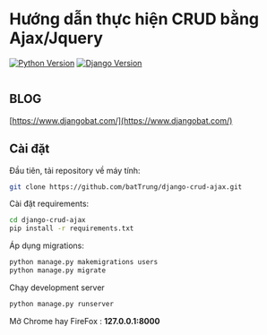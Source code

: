 # Hướng dẫn thực hiện CRUD bằng Ajax/Jquery

[![Python Version](https://img.shields.io/badge/python-3.7-brightgreen.svg)](https://python.org)
[![Django Version](https://img.shields.io/badge/django-2.1-brightgreen.svg)](https://djangoproject.com)

<a target="_blank" href="https://www.djangobat.com/blog/huong-dan-thuc-hien-crud-voi-ajax/"><img src="https://www.djangobat.com/media/posts/2019/10/03/djang-crud.jpg" alt="" /></a>

## BLOG 

[https://www.djangobat.com/](https://www.djangobat.com/)

## Cài đặt

Đầu tiên, tải repository về máy tính:

```bash
git clone https://github.com/batTrung/django-crud-ajax.git
```

Cài đặt requirements:

```bash
cd django-crud-ajax
pip install -r requirements.txt
```

Áp dụng migrations:

```bash
python manage.py makemigrations users
python manage.py migrate
```

Chạy development server

```bash
python manage.py runserver
```

Mở Chrome hay FireFox : **127.0.0.1:8000**
